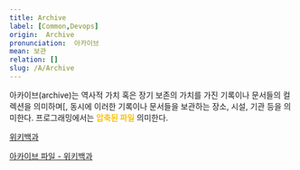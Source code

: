 ```yaml
---
title: Archive
label: [Common,Devops]
origin:  Archive
pronunciation:  아카이브
mean: 보관
relation: []
slug: /A/Archive
---
```


<content>

<p>아카이브(archive)는 역사적 가치 혹은 장기 보존의 가치를 가진 기록이나 문서들의 컬렉션을 의미하며[, 동시에 이러한 기록이나 문서들을 보관하는 장소, 시설, 기관 등을 의미한다.
프로그래밍에서는 <span style="color:#FFBF00; font-weight:bold;">압축된 파일</span> 의미한다.</p>
<p><a href="https://ko.wikipedia.org/wiki/%EC%95%84%EC%B9%B4%EC%9D%B4%EB%B8%8C">위키백과</a></p>
<p><a href="https://ko.wikipedia.org/wiki/%EC%95%95%EC%B6%95_%ED%8C%8C%EC%9D%BC">아카이브 파일 - 위키백과</a></p>

</content>
